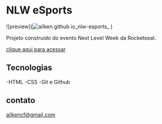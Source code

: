 # NLW eSports

![preview](![ailken github io_nlw-esports_](https://user-images.githubusercontent.com/108162180/191357615-ef7b042f-4afa-4c98-9964-cfabec552b17.png)
)

Projeto construido do evento Next Level Week da Rocketseat.

[clique aqui para acessar](https://ailken.github.io/nlw-esports/)

## Tecnologias

-HTML
-CSS
-Git e Github

## contato

ailkencf@gmail.com
